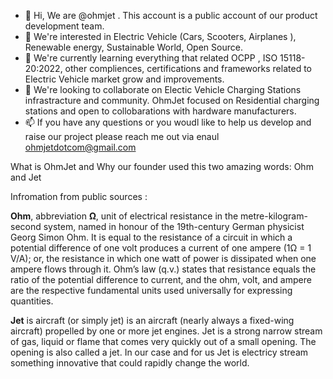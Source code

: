 - 👋 Hi, We are @ohmjet . This account is a public account of our product development team.
- 👀 We're interested in Electric Vehicle (Cars, Scooters, Airplanes ), Renewable energy,  Sustainable World, Open Source.
- 🌱 We're currently learning everything that related OCPP , ISO 15118-20:2022, other compliences, certifications and frameworks related to Electric Vehicle market grow and improvements.
- 💞️ We're looking to collaborate on Electic Vehicle Charging Stations infrastracture and community. OhmJet focused on Residential charging stations and open to collobarations with hardware manufacturers.
- 📫 If you have any questions or you woudl like to help us develop and raise our project please reach me out via enaul ohmjetdotcom@gmail.com

What is OhmJet and Why our founder used this two amazing words: Ohm and Jet

Infromation from public sources : 

**Ohm**, abbreviation **Ω**, unit of electrical resistance in the metre-kilogram-second system, named in honour of the 19th-century German physicist Georg Simon Ohm. It is equal to the resistance of a circuit in which a potential difference of one volt produces a current of one ampere (1Ω = 1 V/A); or, the resistance in which one watt of power is dissipated when one ampere flows through it. Ohm’s law (q.v.) states that resistance equals the ratio of the potential difference to current, and the ohm, volt, and ampere are the respective fundamental units used universally for expressing quantities.

**Jet** is aircraft (or simply jet) is an aircraft (nearly always a fixed-wing aircraft) propelled by one or more jet engines.
Jet is a strong narrow stream of gas, liquid or flame that comes very quickly out of a small opening. The opening is also called a jet.
In our case and for us Jet is electricy stream something innovative that could rapidly change the world. 



<!---
ohmjet/ohmjet is a ✨ special ✨ repository because its `README.md` (this file) appears on your GitHub profile.
You can click the Preview link to take a look at your changes.
--->
